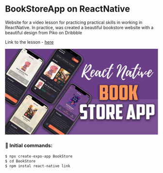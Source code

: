 # BookStoreApp on ReactNative

<p>Website for a video lesson for practicing practical skills in working in ReactNative. 
In practice, was created a beautiful bookstore website with a beautiful design from Piko on Dribbble</p>

<p>Link to the lesson - <a href="https://www.youtube.com/watch?v=PEI38Pa8ZYM&list=PLS1akX7gZoxEjaZKrEoiIF-uZLj_m2vqh&index=9">here</a></p>

![Alt text](image.png)

<h3>🌠 Initial commands:</h3>

~~~
$ npx create-expo-app BookStore
$ cd BookStore
$ npm instal react-native link
~~~

